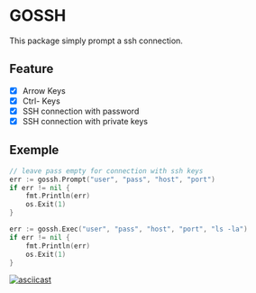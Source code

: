 # GOSSH

This package simply prompt a ssh connection.

## Feature

- [x] Arrow Keys
- [x] Ctrl- Keys
- [x] SSH connection with password
- [x] SSH connection with private keys

## Exemple

```go
// leave pass empty for connection with ssh keys
err := gossh.Prompt("user", "pass", "host", "port")
if err != nil {
    fmt.Println(err)
    os.Exit(1)
}

err := gossh.Exec("user", "pass", "host", "port", "ls -la")
if err != nil {
    fmt.Println(err)
    os.Exit(1)
}
```

[![asciicast](https://asciinema.org/a/E1MswnMqQcVakjy3qU6RD4nuk.png)](https://asciinema.org/a/E1MswnMqQcVakjy3qU6RD4nuk)
